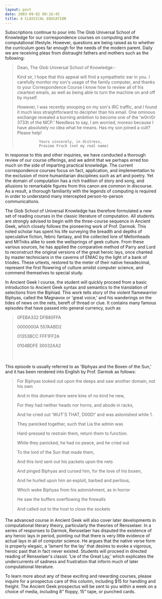 ```yaml
---
layout: post
date: 2003-09-02 00:16:45
title: A CLASSICAL EDUCATION
---
```


Subscriptions continue to pour into The Glob Universal School of Knowledge for our correspondence courses on computing and the computational lifestyle. However, questions are being raised as to whether the curriculum goes far enough for the needs of the modern parent. Daily we are receiving pleas from distraught fathers and mothers such as the following:

> Dean, The Glob Universal School of Knowledge:-
> 
> Kind sir, I hope that this appeal will find a sympathetic ear in you. I carefully monitor my son's usage of the family computer, and thanks to your Correspondence Course I know how to review all of his cleartext emails, as well as being able to turn the machine on and off by myself. 
> 
> However, I was recently snooping on my son's IRC traffic, and I found it much less straightforward to decipher than his email. One ominous exchange revealed a burning ambition to become one of the 'w0rri0r 3733t of the MCP.' Needless to say, I am worried, moreso because I have absolutely no idea what he means. Has my son joined a cult? Please help!
> 
> 				Yours sincerely, in distress,
> 				Proxima Frock (not my real name)

In response to this and other inquiries, we have conducted a thorough review of our course offerings, and we admit that we perhaps erred too much on the side of imparting practical knowledge. The current correspondence courses focus on fact, application, and implementation to the exclusion of more humanitarian disciplines such as art and poetry. Yet the domain of computation has a rich tradition of story and song, and allusions to remarkable figures from this canon are common in discourse. As a result, a thorough familiarity with the legends of computing is required in order to understand many intercepted person-to-person communications.

The Glob School of Universal Knowledge has therefore formulated a new set of reading courses in the classic literature of computation. All students are strongly advised to begin with the three-course sequence in Ancient Geek, which closely follows the pioneering work of Prof. Darmok. This noted scholar has spent his life surveying the breadth and depths of speculative fiction, febric fantasy, and the collected lore of Mellonheads and MITniks alike to seek the wellsprings of geek culture. From these various sources, he has applied the comparative method of Parry and Lord to reconstruct the original versions of the great heroic lays, once chanted by master technicians in the caverns of ENIAC by the light of a bank of triodes. These urtexts, restored to the meter of their native hexadecimal, represent the first flowering of culture amidst computer science, and commend themselves to special study. 

In Ancient Geek I course, the student will quickly proceed from a basic introduction to Ancient Geek syntax and semantics to the translation of selections from the Biphiad. This work tells story of the violent flamewarrior Biphyas, called the Magnavox or 'great voice,' and his wanderings on the tides of news on the nets, bereft of thread or clue. It contains many famous episodes that have passed into general currency, such as

> 0FEBA332 DFB80FFA
> 
> 0000000A 557AABD2
> 
> 01353BCC FFF1FF2A
> 
> 0104BDFE 30032AA2
> 
> &#133;

This episode is usually referred to as 'Biphyas and the Boxen of the Sun,' and it has been rendered into English by Prof. Darmok as follows:

> For Biphyas looked out upon the deeps and saw another domain, not his own
> 
> And in this domain there were kine of no kind he new,
> 
> For they had neither heads nor horns, and abode in racks,
> 
> And he cried out 'WUT'S THAT, D00D!' and was astonished while 1.
> 
> They panicked together, such that Lia the admin was
> 
> Hard-pressed to restrain them, return them to function.
> 
> While they panicked, he had no peace, and he cried out
> 
> To the lord of the Sun that made them,
> 
> And this lord sent out his packets upon the nets
> 
> And pinged Biphyas and cursed him, for the love of his boxen,
> 
> And he hurled upon him an exploit, barbed and perilous,
> 
> Which woke Biphyas from his astonishment, as in horror
> 
> He saw the buffers overflowing the firewalls 
> 
> And called out to the host to close the sockets&#133;

The advanced course in Ancient Geek will also cover later developments in computational literary theory, particularly the theories of Rensselaer. In a series of responses to Darmok, Rensselaer has disputed the existence of any heroic lays in period, pointing out that there is very little evidence of actual lays in all of computer science. He argues that the native verse form is properly elegaic, a 'lament for the lay' that desires to evoke a vigorous, heroic past that in fact never existed. Students will proceed in directed reading of Rensselaer's classic 'Lie of the Great Lay,' which explicates the undercurrents of sadness and frustration that inform much of later computational literature. 

To learn more about any of these exciting and rewarding courses, please inquire for a prospectus care of this column, including $15 for handling and freight. The Ancient Geek prospectus will be sent to you within a week on a choice of media, including 8" floppy, 15" tape, or punched cards.
